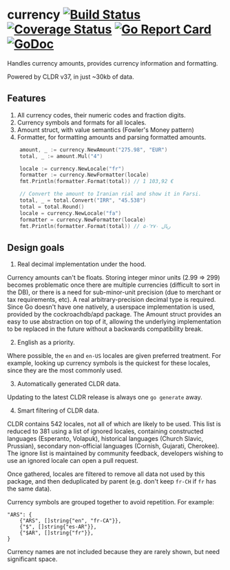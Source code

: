# currency [![Build Status](https://travis-ci.org/bojanz/currency.png?branch=master)](https://travis-ci.org/bojanz/currency) [![Coverage Status](https://coveralls.io/repos/github/bojanz/currency/badge.svg?branch=master)](https://coveralls.io/github/bojanz/currency?branch=master) [![Go Report Card](https://goreportcard.com/badge/github.com/bojanz/currency)](https://goreportcard.com/report/github.com/bojanz/currency) [![GoDoc](https://godoc.org/github.com/bojanz/currency?status.svg)](https://godoc.org/github.com/bojanz/currency)

Handles currency amounts, provides currency information and formatting.

Powered by CLDR v37, in just ~30kb of data.

## Features

1. All currency codes, their numeric codes and fraction digits.
2. Currency symbols and formats for all locales.
3. Amount struct, with value semantics (Fowler's Money pattern)
4. Formatter, for formatting amounts and parsing formatted amounts.

```go
    amount, _ := currency.NewAmount("275.98", "EUR")
    total, _ := amount.Mul("4")

    locale := currency.NewLocale("fr")
    formatter := currency.NewFormatter(locale)
    fmt.Println(formatter.Format(total)) // 1 103,92 €

    // Convert the amount to Iranian rial and show it in Farsi.
    total, _ = total.Convert("IRR", "45.538")
    total = total.Round()
    locale = currency.NewLocale("fa")
    formatter = currency.NewFormatter(locale)
    fmt.Println(formatter.Format(total)) // ‎ریال ۵۰٬۲۷۰
```

## Design goals

1. Real decimal implementation under the hood.

Currency amounts can't be floats. Storing integer minor units (2.99 => 299)
becomes problematic once there are multiple currencies (difficult to sort in the
DB), or there is a need for sub-minor-unit precision (due to merchant or tax
requirements, etc). A real arbitrary-precision decimal type is required. Since
Go doesn't have one natively, a userspace implementation is used, provided by
the cockroachdb/apd package. The Amount struct provides an easy to use
abstraction on top of it, allowing the underlying implementation to be replaced
in the future without a backwards compatibility break.

2. English as a priority.

Where possible, the ``en`` and ``en-US`` locales are given preferred treatment.
For example, looking up currency symbols is the quickest for these locales,
since they are the most commonly used.

3. Automatically generated CLDR data.

Updating to the latest CLDR release is always one ``go generate`` away.

4. Smart filtering of CLDR data.

CLDR contains 542 locales, not all of which are likely to be used. This list is
reduced to 381 using a list of ignored locales, containing constructed languages
(Esperanto, Volapuk), historical languages (Church Slavic, Prussian), secondary
non-official languages (Cornish, Gujarati, Cherokee). The ignore list is
maintained by community feedback, developers wishing to use an ignored locale
can open a pull request.

Once gathered, locales are filtered to remove all data not used by this package,
and then deduplicated by parent (e.g. don't keep ``fr-CH`` if ``fr`` has the
same data).

Currency symbols are grouped together to avoid repetition. For example:

    "ARS": {
        {"ARS", []string{"en", "fr-CA"}},
        {"$", []string{"es-AR"}},
        {"$AR", []string{"fr"}},
    }

Currency names are not included because they are rarely shown, but need
significant space.
